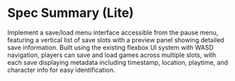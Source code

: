# Spec Summary (Lite)

Implement a save/load menu interface accessible from the pause menu, featuring a vertical list of save slots with a preview panel showing detailed save information. Built using the existing flexbox UI system with WASD navigation, players can save and load games across multiple slots, with each save displaying metadata including timestamp, location, playtime, and character info for easy identification.

